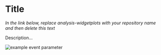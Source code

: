 # Title

*In the link below, replace analysis-widgetplots with your repository name and then delete this text*

Description...

![example event parameter](https://github.com/munch-group/project-widgetplots/actions/workflows/quarto-publish.yml/badge.svg?event=push)
